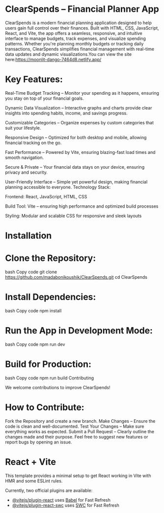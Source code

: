 
# ClearSpends – Financial Planner App

ClearSpends is a modern financial planning application designed to help users gain full control over their finances. Built with HTML, CSS, JavaScript, React, and Vite, the app offers a seamless, responsive, and intuitive interface to manage budgets, track expenses, and visualize spending patterns. Whether you're planning monthly budgets or tracking daily transactions, ClearSpends simplifies financial management with real-time data updates and dynamic visualizations.You can view the site here:https://moonlit-dango-7464d8.netlify.app/

# Key Features:

Real-Time Budget Tracking – Monitor your spending as it happens, ensuring you stay on top of your financial goals.

Dynamic Data Visualization – Interactive graphs and charts provide clear insights into spending habits, income, and savings progress.

Customizable Categories – Organize expenses by custom categories that suit your lifestyle.

Responsive Design – Optimized for both desktop and mobile, allowing financial tracking on the go.

Fast Performance – Powered by Vite, ensuring blazing-fast load times and smooth navigation.

Secure & Private – Your financial data stays on your device, ensuring privacy and security.

User-Friendly Interface – Simple yet powerful design, making financial planning accessible to everyone.
Technology Stack:

Frontend: React, JavaScript, HTML, CSS

Build Tool: Vite – ensuring high performance and optimized build processes

Styling: Modular and scalable CSS for responsive and sleek layouts

# Installation
# Clone the Repository:
bash
Copy code
git clone https://github.com/madabonikoushik/ClearSpends.git
cd ClearSpends

# Install Dependencies:
bash
Copy code
npm install

# Run the App in Development Mode:
bash
Copy code
npm run dev

# Build for Production:

bash
Copy code
npm run build
Contributing

We welcome contributions to improve ClearSpends!

# How to Contribute:
Fork the Repository and create a new branch.
Make Changes – Ensure the code is clean and well-documented.
Test Your Changes – Make sure everything works as expected.
Submit a Pull Request – Clearly outline the changes made and their purpose.
Feel free to suggest new features or report bugs by opening an issue.
# React + Vite

This template provides a minimal setup to get React working in Vite with HMR and some ESLint rules.

Currently, two official plugins are available:

- [@vitejs/plugin-react](https://github.com/vitejs/vite-plugin-react/blob/main/packages/plugin-react/README.md) uses [Babel](https://babeljs.io/) for Fast Refresh
- [@vitejs/plugin-react-swc](https://github.com/vitejs/vite-plugin-react-swc) uses [SWC](https://swc.rs/) for Fast Refresh

